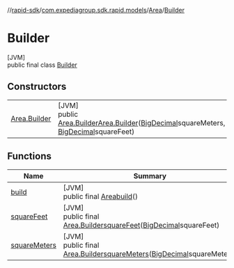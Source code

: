 //[rapid-sdk](../../../../index.md)/[com.expediagroup.sdk.rapid.models](../../index.md)/[Area](../index.md)/[Builder](index.md)

# Builder

[JVM]\
public final class [Builder](index.md)

## Constructors

| | |
|---|---|
| [Area.Builder](-area.-builder.md) | [JVM]<br>public [Area.Builder](index.md)[Area.Builder](-area.-builder.md)([BigDecimal](https://docs.oracle.com/javase/8/docs/api/java/math/BigDecimal.html)squareMeters, [BigDecimal](https://docs.oracle.com/javase/8/docs/api/java/math/BigDecimal.html)squareFeet) |

## Functions

| Name | Summary |
|---|---|
| [build](build.md) | [JVM]<br>public final [Area](../index.md)[build](build.md)() |
| [squareFeet](square-feet.md) | [JVM]<br>public final [Area.Builder](index.md)[squareFeet](square-feet.md)([BigDecimal](https://docs.oracle.com/javase/8/docs/api/java/math/BigDecimal.html)squareFeet) |
| [squareMeters](square-meters.md) | [JVM]<br>public final [Area.Builder](index.md)[squareMeters](square-meters.md)([BigDecimal](https://docs.oracle.com/javase/8/docs/api/java/math/BigDecimal.html)squareMeters) |
